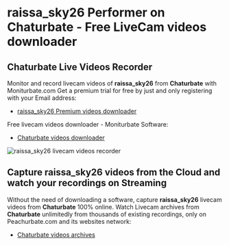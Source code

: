 # raissa_sky26 Performer on Chaturbate - Free LiveCam videos downloader

## Chaturbate Live Videos Recorder

Monitor and record livecam videos of **raissa_sky26** from **Chaturbate** with Moniturbate.com
Get a premium trial for free by just and only registering with your Email address:
* [raissa_sky26 Premium videos downloader](https://moniturbate.com/request-demo-licence-key.html)

Free livecam videos downloader - Moniturbate Software:
* [Chaturbate videos downloader](https://moniturbate.com/moniturbate-download-software.html)

![raissa_sky26 livecam videos recorder](https://peachurnet.com/templates/moniturbate-software.png)


## Capture raissa_sky26 videos from the Cloud and watch your recordings on Streaming

Without the need of downloading a software, capture **raissa_sky26** livecam videos from **Chaturbate** 100% online.
Watch Livecam archives from **Chaturbate** unlimitedly from thousands of existing recordings, only on Peachurbate.com and its websites network:
* [Chaturbate videos archives](https://peachurnet.com/)